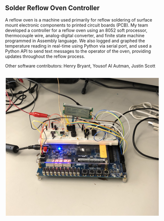 ## Solder Reflow Oven Controller

A reflow oven is a machine used primarily for reflow soldering of surface mount electronic components to printed circuit boards (PCB). My team developed a controller for a reflow oven using an 8052 soft processor, thermocouple wire, analog-digital converter, and finite state machine programmed in Assembly language. We also logged and graphed the temperature reading in real-time using Python via serial port, and used a Python API to send text messages to the operator of the oven, providing updates throughout the reflow process.

Other software contributors: Henry Bryant, Yousof Al Autman, Justin Scott

<p align="center">
  <br>
  <img src="Reflow_Controller.jpg" width="500">
</p>
